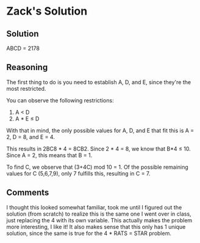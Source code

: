 # Zack's Solution

## Solution
ABCD = 2178

## Reasoning
The first thing to do is you need to establish A, D, and E, since they're the most restricted.  

You can observe the following restrictions:
1. A < D
1. A * E &le; D

With that in mind, the only possible values for A, D, and E that fit this is A = 2, D = 8, and E = 4.  

This results in 2BC8 * 4 = 8CB2.  Since 2 * 4 = 8, we know that B*4 &le; 10.  Since A = 2, this means that B = 1.  

To find C, we observe that (3+4C) mod 10 = 1.  Of the possible remaining values for C (5,6,7,9), only 7 fulfills this, resulting in C = 7.

## Comments
I thought this looked somewhat familiar, took me until I figured out the solution (from scratch) to realize this is the same one I went over in class, just replacing the 4 with its own variable.  This actually makes the problem more interesting, I like it!  It also makes sense that this only has 1 unique solution, since the same is true for the 4 * RATS = STAR problem.
